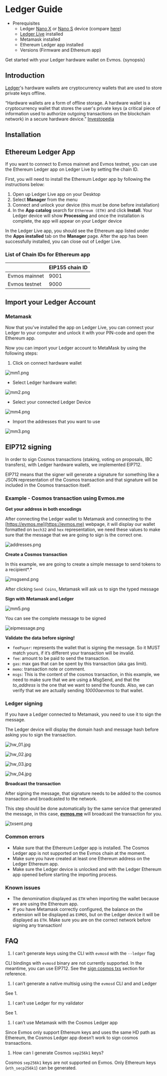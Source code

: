 # Ledger Guide

- Prerequisites
    - Ledger [Nano X](https://shop.ledger.com/pages/ledger-nano-x) or [Nano S](https://shop.ledger.com/products/ledger-nano-s) device (compare [here](https://shop.ledger.com/pages/hardware-wallets-comparison))
    - [Ledger Live](https://www.ledger.com/ledger-live) installed
    - Metamask installed
    - Ethereum Ledger app installed
    - Versions (Firmware and Ethereum app)

Get started with your Ledger hardware wallet on Evmos. {synopsis}

## Introduction

[Ledger](https://www.ledger.com/)'s hardware wallets are cryptocurrency wallets that are used to store private keys offline.

“Hardware wallets are a form of offline storage. A hardware wallet is a cryptocurrency wallet that stores the user's private keys (a critical piece of information used to authorize outgoing transactions on the blockchain network) in a secure hardware device.”
[Investopedia](https://www.investopedia.com/terms/l/ledger-wallet.asp)

## Installation

## Ethereum Ledger App

If you want to connect to Evmos mainnet and Evmos testnet, you can use the Ethereum Ledger app on Ledger Live by setting the chain ID.

First, you will need to install the Ethereum Ledger app by following the instructions below:

1. Open up Ledger Live app on your Desktop
2. Select **Manager** from the menu
3. Connect and unlock your device (this must be done before installation)
4. In the **App catalog** search for `Ethereum (ETH)` and click **Install**. Your Ledger device will show **Processing** and once the installation is complete, the app will appear on your Ledger device

In the Ledger Live app, you should see the Ethereum app listed under the **Apps installed** tab on the **Manager** page. After the app has been successfully installed, you can close out of Ledger Live.

### List of Chain IDs for Ethereum app

|  | EIP155 chain ID |
| --- | --- |
| Evmos mainnet | 9001 |
| Evmos testnet | 9000 |

## Import your Ledger Account

### Metamask

Now that you've installed the app on Ledger Live, you can connect your Ledger to your computer and unlock it with your PIN-code and open the Ethereum app.

Now you can import your Ledger account to MetaMask by using the following steps:

1. Click on connect hardware wallet

![mm1.png](imgs/mm1.png)

- Select Ledger hardware wallet:

![mm2.png](imgs/mm2.png)

- Select your connected Ledger Device

![mm4.png](imgs/mm4.png)

- Import the addresses that you want to use

![mm3.png](imgs/mm3.png)

## EIP712 signing

In order to sign Cosmos transactions (staking, voting on proposals, IBC transfers), with Ledger hardware wallets, we implemented EIP712.

EIP712 means that the signer will generate a signature for something like a JSON representation of the Cosmos transaction and that signature will be included in the Cosmos transaction itself.

### Example - Cosmos transaction using Evmos.me

**Get your address in both encodings**

After connecting the Ledger wallet to Metamask and connecting to the [https://evmos.me](https://evmos.me) webpage, it will display our wallet formatted on `bech32` and `hex` representation, we need these values to make sure that the message that we are going to sign is the correct one.

![addresses.png](imgs/addresses.png)

**Create a Cosmos transaction**

In this example, we are going to create a simple message to send tokens to a recipient*.*

![msgsend.png](imgs/msgsend.png)

After clicking `Send Coins`, Metamask will ask us to sign the typed message

**Sign with Metamask and Ledger**

![mm5.png](imgs/mm5.png)

You can see the complete message to be signed

![eipmessage.png](imgs/eipmessage.png)

**Validate the data before signing!**

- `feePayer`: represents the wallet that is signing the message. So it MUST match yours, if it’s different your transaction will be invalid.
- `fee`: amount to be paid to send the transaction.
- `gas`: max gas that can be spent by this transaction (aka gas limit).
- `memo`: transaction note or comment.
- `msgs`: This is the content of the cosmos transaction, in this example, we need to make sure that we are using a MsgSend, and that the *to_address* is the one that we want to send the founds. Also, we can verify that we are actually sending *10000aevmos* to that wallet.

### **Ledger signing**

If you have a Ledger connected to Metamask, you need to use it to sign the message.

The Ledger device will display the domain hash and message hash before asking you to sign the transaction.

![hw_01.jpg](imgs/hw_01.jpg)

![hw_02.jpg](imgs/hw_02.jpg)

![hw_03.jpg](imgs/hw_03.jpg)

![hw_04.jpg](imgs/hw_04.jpg)

**Broadcast the transaction**

After signing the message, that signature needs to be added to the cosmos transaction and broadcasted to the network.

This step should be done automatically by the same service that generated the message, in this case, **[evmos.me](http://evmos.me)** will broadcast the transaction for you.

![txsent.png](imgs/txsent.png)

### Common errors

- Make sure that the Ethereum Ledger app is installed. The Cosmos Ledger app is not supported on the Evmos chain at the moment.
- Make sure you have created at least one Ethereum address on the Ledger Ethereum app.
- Make sure the Ledger device is unlocked and with the Ledger Ethereum app opened before starting the importing process.

### Known issues

- The denomination displayed as `ETH` when importing the wallet because we are using the Ethereum app.
- If you have Metamask correctly configured, the balance on the extension will be displayed as `EVMOS`, but on the Ledger device it will be displayed as `ETH`. Make sure you are on the correct network before signing any transaction!

## FAQ

1. I can’t generate keys using the CLI with `evmosd` with the `--ledger` flag

CLI bindings with `evmosd` binary are not currently supported. In the meantime, you can use EIP712. See the [sign cosmos txs](#cosmos-transactions) section for reference.

1. I can’t generate a native multisig using the `evmosd` CLI and and Ledger

See 1.

1. I can’t use Ledger for my validator

See 1.

1. I can’t use Metamask with the Cosmos Ledger app

Since Evmos only support Ethereum keys and uses the same HD path as Ethereum, the Cosmos Ledger app doesn’t work to sign cosmos transactions.

1. How can I generate Cosmos `sep256k1` keys?

Cosmos `sep256k1` keys are not supported on Evmos. Only Ethereum keys (`eth_secp256k1`)  can be generated.
